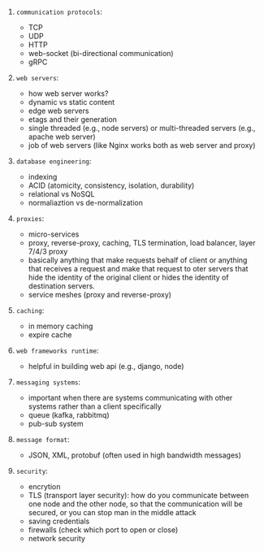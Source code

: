 1.  `communication protocols`:

    -   TCP
    -   UDP
    -   HTTP
    -   web-socket (bi-directional communication)
    -   gRPC

2.  `web servers`:

    -   how web server works?
    -   dynamic vs static content
    -   edge web servers
    -   etags and their generation
    -   single threaded (e.g., node servers) or multi-threaded servers (e.g., apache web server)
    -   job of web servers (like Nginx works both as web server and proxy)

3.  `database engineering`:

    -   indexing
    -   ACID (atomicity, consistency, isolation, durability)
    -   relational vs NoSQL
    -   normaliaztion vs de-normalization

4.  `proxies`:

    -   micro-services
    -   proxy, reverse-proxy, caching, TLS termination, load balancer, layer 7/4/3 proxy
    -   basically anything that make requests behalf of client or anything that receives a request and make that request to oter servers that hide the identity of the original client or hides the identity of destination servers.
    -   service meshes (proxy and reverse-proxy)

5.  `caching`:

    -   in memory caching
    -   expire cache

6.  `web frameworks runtime`:

    -   helpful in building web api (e.g., django, node)

7.  `messaging systems`:

    -   important when there are systems communicating with other systems rather than a client specifically
    -   queue (kafka, rabbitmq)
    -   pub-sub system

8.  `message format`:

    -   JSON, XML, protobuf (often used in high bandwidth messages)

9.  `security`:
    -   encrytion
    -   TLS (transport layer security): how do you communicate between one node and the other node, so that the communication will be secured, or you can stop man in the middle attack
    -   saving credentials
    -   firewalls (check which port to open or close)
    -   network security
